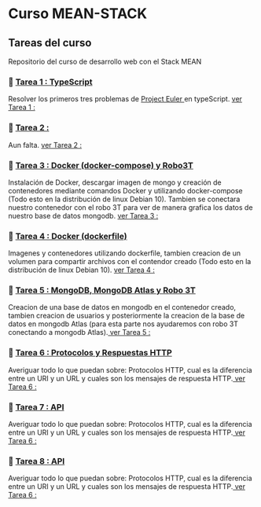 # Curso MEAN-STACK

## Tareas del curso

Repositorio del curso de desarrollo web con el Stack MEAN


### 📝 <a href="https://github.com/cristianfchq/EjerciciosMeanStack/tree/master/Tarea%201">Tarea 1 : TypeScript</a>

Resolver los primeros tres problemas de <a href="https://projecteuler.net/archives">Project Euler </a> en typeScript. <a href="https://github.com/cristianfchq/EjerciciosMeanStack/tree/master/Tarea%201">ver Tarea 1 :</a>

### 📝 <a href="##">Tarea 2 :</a>

Aun falta. <a href="##">ver Tarea 2 :</a>

### 📝 <a href="https://github.com/cristianfchq/EjerciciosMeanStack/tree/master/Tarea%203">Tarea 3 : Docker (docker-compose) y Robo3T</a>

Instalación de Docker, descargar imagen de mongo y creación de contenedores mediante comandos Docker y utilizando docker-compose (Todo esto en la distribución de linux Debian 10). Tambien se conectara nuestro contenedor con el robo 3T para ver de manera grafica los datos de nuestro base de datos mongodb. <a href="https://github.com/cristianfchq/EjerciciosMeanStack/tree/master/Tarea%203"> ver Tarea 3 :</a>

### 📝 <a href="https://github.com/cristianfchq/EjerciciosMeanStack/tree/master/Tarea%204">Tarea 4 : Docker (dockerfile)</a>

Imagenes y contenedores utilizando dockerfile, tambien creacion de un volumen para compartir archivos con el contendor creado (Todo esto en la distribución de linux Debian 10). <a href="https://github.com/cristianfchq/EjerciciosMeanStack/tree/master/Tarea%204"> ver Tarea 4 :</a>

### 📝 <a href="https://github.com/cristianfchq/EjerciciosMeanStack/tree/master/Tarea%205">Tarea 5 : MongoDB, MongoDB Atlas y Robo 3T</a>

Creacion de una base de datos en mongodb en el contenedor creado, tambien creacion de usuarios y posteriormente la creacion de la base de datos en mongodb Atlas (para esta parte nos ayudaremos con robo 3T conectando a mongodb Atlas).<a href="https://github.com/cristianfchq/EjerciciosMeanStack/tree/master/Tarea%205"> ver Tarea 5 :</a>

### 📝 <a href="https://github.com/cristianfchq/EjerciciosMeanStack/tree/master/Tarea%206">Tarea 6 : Protocolos y Respuestas HTTP </a>

Averiguar todo lo que puedan sobre: Protocolos HTTP, cual es la diferencia entre un URI y un URL y cuales son los mensajes de respuesta HTTP.<a href="https://github.com/cristianfchq/EjerciciosMeanStack/tree/master/Tarea%206"> ver Tarea 6 :</a>

### 📝 <a href="https://github.com/cristianfchq/EjerciciosMeanStack/tree/master/tarea7">Tarea 7 : API </a>

Averiguar todo lo que puedan sobre: Protocolos HTTP, cual es la diferencia entre un URI y un URL y cuales son los mensajes de respuesta HTTP.<a href="https://github.com/cristianfchq/EjerciciosMeanStack/tree/master/tarea7"> ver Tarea 6 :</a>

### 📝 <a href="https://github.com/cristianfchq/EjerciciosMeanStack/tree/master/tarea7">Tarea 8 : API </a>

Averiguar todo lo que puedan sobre: Protocolos HTTP, cual es la diferencia entre un URI y un URL y cuales son los mensajes de respuesta HTTP.<a href="https://github.com/cristianfchq/EjerciciosMeanStack/tree/master/tarea7"> ver Tarea 6 :</a>

